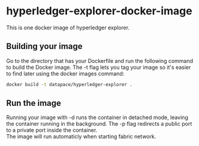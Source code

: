 # hyperledger-explorer-docker-image
This is one docker image of hyperledger explorer.

## Building your image
Go to the directory that has your Dockerfile and run the following command to build the Docker image. The -t flag lets you tag your image so it's easier to find later using the docker images command:
```sh
docker build -t datapace/hyperledger-explorer .
```

## Run the image
Running your image with -d runs the container in detached mode, leaving the container running in the background. The -p flag redirects a public port to a private port inside the container.   
The image will run automaticly when starting fabric network.


